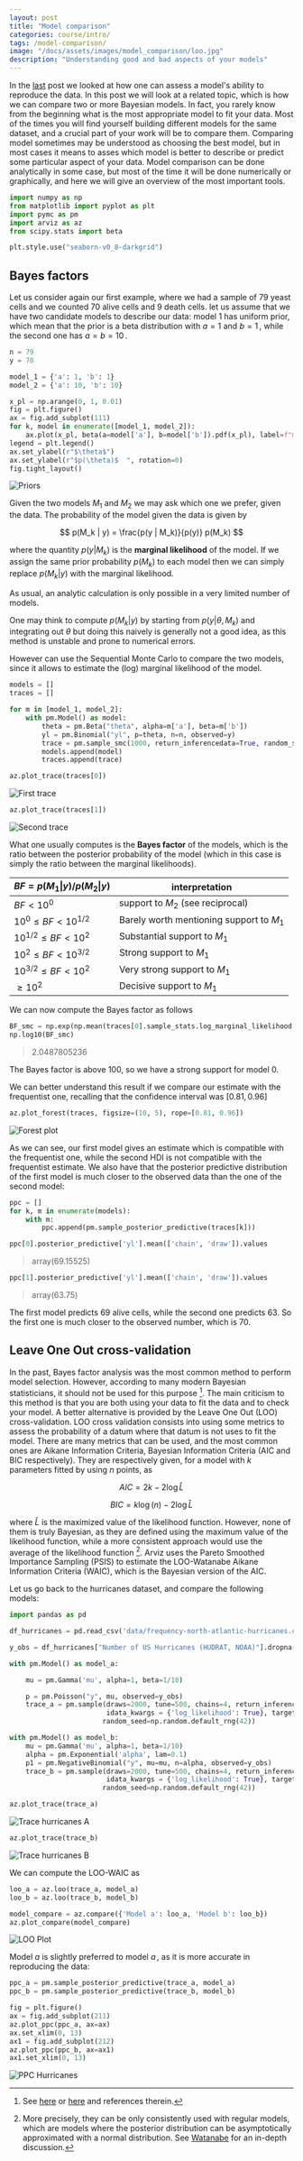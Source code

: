 ```yaml
---
layout: post
title: "Model comparison"
categories: course/intro/
tags: /model-comparison/
image: "/docs/assets/images/model_comparison/loo.jpg"
description: "Understanding good and bad aspects of your models"
---
```


In the [last](/predictive-checks/) post we looked at how one can assess a model's ability to reproduce the data.
In this post we will look at a related topic, which is how we can compare two or more Bayesian models.
In fact, you rarely know from the beginning what is the most appropriate model to fit your data.
Most of the times you will find yourself building different models for the same dataset,
and a crucial part of your work will be to compare them.
Comparing model sometimes may be understood as choosing the best model,
but in most cases it means to asses which model is better to describe or predict some particular aspect of your data.
Model comparison can be done analytically in some case,
but most of the time it will be done numerically or graphically, and here we will give an overview of the most important tools.

```python
import numpy as np
from matplotlib import pyplot as plt
import pymc as pm
import arviz as az
from scipy.stats import beta

plt.style.use("seaborn-v0_8-darkgrid")
```

## Bayes factors

Let us consider again our first example, where we had a sample of 79 yeast cells and we counted 70 alive cells and 9 death cells.
let us assume that we have two candidate models to describe our data:
model 1 has uniform prior, which mean that the prior is a beta distribution with $a=1$ and $b=1\,,$
while the second one has $a=b=10\,.$

```python
n = 79
y = 70

model_1 = {'a': 1, 'b': 1}
model_2 = {'a': 10, 'b': 10}

x_pl = np.arange(0, 1, 0.01)
fig = plt.figure()
ax = fig.add_subplot(111)
for k, model in enumerate([model_1, model_2]):
    ax.plot(x_pl, beta(a=model['a'], b=model['b']).pdf(x_pl), label=f"model {k+1}")
legend = plt.legend()
ax.set_ylabel(r"$\theta$")
ax.set_ylabel(r"$p(\theta)$  ", rotation=0)
fig.tight_layout()
```

![Priors](/docs/assets/images/model_comparison/priors.jpg)

Given the two models $M_1$ and $M_2$ we may ask which one we prefer, given the data. The probability of the model given the data is given by

$$ p(M_k | y) = \frac{p(y | M_k)}{p(y)} p(M_k) $$

where the quantity $p(y | M_k)$ is the **marginal likelihood** of the model. If we assign the same prior probability $p(M_k)$ to each model then we can simply replace $p(M_k | y)$ with the
marginal likelihood.

As usual, an analytic calculation is only possible in a very limited number of models.

One may think to compute $p(M_k| y)$ by starting from $p(y | \theta, M_k)$ and integrating out $\theta$ but doing this naively is generally not a good idea, as
this method is unstable and prone to numerical errors.

However can use the Sequential Monte Carlo to compare the two models, since it allows to estimate the (log) marginal likelihood of the model.

```python
models = []
traces = []

for m in [model_1, model_2]:
    with pm.Model() as model:
        theta = pm.Beta("theta", alpha=m['a'], beta=m['b'])
        yl = pm.Binomial("yl", p=theta, n=n, observed=y)
        trace = pm.sample_smc(1000, return_inferencedata=True, random_seed=np.random.default_rng(42))
        models.append(model)
        traces.append(trace)
```

```python
az.plot_trace(traces[0])
```

![First trace](/docs/assets/images/model_comparison/trace_0.jpg)

```python
az.plot_trace(traces[1])
```

![Second trace](/docs/assets/images/model_comparison/trace_1.jpg)

What one usually computes is the **Bayes factor** of the models, which is the ratio between the posterior probability of the model (which in this case is simply the
ratio between the marginal likelihoods).

| $BF = p(M_1 \vert y)/p(M_2\vert y)$ | interpretation |
|-----------------|---------------|
| $BF<10^{0}$ | support to $M_2$ (see reciprocal) |
| $10^{0}\leq BF<10^{1/2}$ | Barely worth mentioning support to $M_1$ |
| $10^{1/2}\leq BF<10^2$ | Substantial support to $M_1$ |
| $10^{2} \leq BF<10^{3/2}$ | Strong support to $M_1$|
| $10^{3/2} \leq BF<10^2$ | Very strong support to $M_1$|
| $\geq 10^2$ | Decisive support to $M_1$|

We can now compute the Bayes factor as follows

```python
BF_smc = np.exp(np.mean(traces[0].sample_stats.log_marginal_likelihood[:, -1].values) - np.mean(traces[1].sample_stats.log_marginal_likelihood[:, -1].values))
np.log10(BF_smc)
```

> 2.0487805236

The Bayes factor is above 100, so we have a strong support for model 0.

We can better understand this result if we compare our estimate with the frequentist one, recalling that the confidence interval was $[0.81, 0.96]$

```python
az.plot_forest(traces, figsize=(10, 5), rope=[0.81, 0.96])
```

![Forest plot](/docs/assets/images/model_comparison/forest.jpg)

As we can see, our first model gives an estimate which is compatible
with the frequentist one, while the second HDI is not compatible
with the frequentist estimate.
We also have that the posterior predictive distribution of the first model is much
closer to the observed data than the one of the second model:

```python
ppc = []
for k, m in enumerate(models):
    with m:
        ppc.append(pm.sample_posterior_predictive(traces[k]))
```

```python
ppc[0].posterior_predictive['yl'].mean(['chain', 'draw']).values
```
> array(69.15525)


```python
ppc[1].posterior_predictive['yl'].mean(['chain', 'draw']).values
```
> array(63.75)

The first model predicts 69 alive cells, while the second one predicts 63.
So the first one is much closer to the observed number, which is 70.

## Leave One Out cross-validation

In the past, Bayes factor analysis was the most common method to perform
model selection.
However, according to many modern Bayesian statisticians, 
it should not be used for this purpose [^1].
The main criticism to this method is that you are both using
your data to fit the data and to check your model.
A better alternative is provided by the Leave One Out (LOO)
cross-validation.
LOO cross validation consists into using some metrics to
assess the probability of a datum where that datum is not uses
to fit the model.
There are many metrics that can be used,
and the most common ones are Aikane Information Criteria, Bayesian Information Criteria
(AIC and BIC respectively).
They are respectively given, for a model with $k$ parameters fitted by using $n$
points, as

$$
AIC = 2k - 2 \log \hat{L}
$$

$$
BIC = k\log(n) - 2 \log\hat{L}
$$

where $\hat{L}$ is the maximized value of the likelihood function.
However, none of them is truly Bayesian, as they are defined
using the maximum value of the likelihood function, while a more consistent
approach would use the average of the likelihood function [^2].
Arviz uses the Pareto Smoothed Importance Sampling (PSIS)
to estimate the LOO-Watanabe Aikane Information Criteria (WAIC), which is
the Bayesian version of the AIC.

Let us go back to the hurricanes dataset, and compare the following
models:

```python
import pandas as pd

df_hurricanes = pd.read_csv('data/frequency-north-atlantic-hurricanes.csv')

y_obs = df_hurricanes["Number of US Hurricanes (HUDRAT, NOAA)"].dropna().values

with pm.Model() as model_a:

    mu = pm.Gamma('mu', alpha=1, beta=1/10)

    p = pm.Poisson("y", mu, observed=y_obs)
    trace_a = pm.sample(draws=2000, tune=500, chains=4, return_inferencedata=True,
                        idata_kwargs = {'log_likelihood': True}, target_accept=0.9,
                       random_seed=np.random.default_rng(42))

with pm.Model() as model_b:
    mu = pm.Gamma('mu', alpha=1, beta=1/10)
    alpha = pm.Exponential('alpha', lam=0.1)
    p1 = pm.NegativeBinomial("y", mu=mu, n=alpha, observed=y_obs)
    trace_b = pm.sample(draws=2000, tune=500, chains=4, return_inferencedata=True,
                        idata_kwargs = {'log_likelihood': True}, target_accept=0.9,
                       random_seed=np.random.default_rng(42))
```

```python
az.plot_trace(trace_a)
```

![Trace hurricanes A](/docs/assets/images/model_comparison/trace_hurricanes_a.jpg)

```python
az.plot_trace(trace_b)
```

![Trace hurricanes B](/docs/assets/images/model_comparison/trace_hurricanes_b.jpg)

We can compute the LOO-WAIC as

```python
loo_a = az.loo(trace_a, model_a)
loo_b = az.loo(trace_b, model_b)

model_compare = az.compare({'Model a': loo_a, 'Model b': loo_b})
az.plot_compare(model_compare)
```

![LOO Plot](/docs/assets/images/model_comparison/loo.jpg)

Model $a$ is slightly preferred to model $a\,,$ as it is more accurate in reproducing
the data:

```python
ppc_a = pm.sample_posterior_predictive(trace_a, model_a)
ppc_b = pm.sample_posterior_predictive(trace_b, model_b)

fig = plt.figure()
ax = fig.add_subplot(211)
az.plot_ppc(ppc_a, ax=ax)
ax.set_xlim(0, 13)
ax1 = fig.add_subplot(212)
az.plot_ppc(ppc_b, ax=ax1)
ax1.set_xlim(0, 13)
```


![PPC Hurricanes](/docs/assets/images/model_comparison/ppc_hurricanes.jpg)

[^1]: See [here](https://statmodeling.stat.columbia.edu/2019/09/10/i-hate-bayes-factors-when-theyre-used-for-null-hypothesis-significance-testing/) or [here](https://vasishth.github.io/bayescogsci/book/ch-bf.html) and references therein.
[^2]: More precisely, they can be only consistently used with regular models, which are models where the posterior distribution can be asymptotically approximated with a normal distribution. See [Watanabe](https://www.jmlr.org/papers/volume14/watanabe13a/watanabe13a.pdf) for an in-depth discussion.
